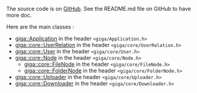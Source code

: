 
The source code is on [GitHub](https://github.com/gigagg/GiGaSdk). 
See the README.md file on GitHub to have more doc.

Here are the main classes :

- [giga::Application](classgiga_1_1_application.html) in the header ```<giga/Application.h>```
- [giga::core::UserRelation](classgiga_1_1core_1_1_user_relation.html) in the header ```<giga/core/UserRelation.h>```
- [giga::core::User](classgiga_1_1core_1_1_user.html) in the header ```<giga/core/User.h>```
- [giga::core::Node](classgiga_1_1core_1_1_node.html) in the header ```<giga/core/Node.h>```
    - [giga::core::FileNode](classgiga_1_1core_1_1_file_node.html) in the header ```<giga/core/FileNode.h>```
    - [giga::core::FolderNode](classgiga_1_1core_1_1_folder_node.html) in the header ```<giga/core/FolderNode.h>```
- [giga::core::Uploader](classgiga_1_1core_1_1_uploader.html) in the header ```<giga/core/Uploader.h>```
- [giga::core::Downloader](classgiga_1_1core_1_1_downloader.html) in the header ```<giga/core/Downloader.h>```


